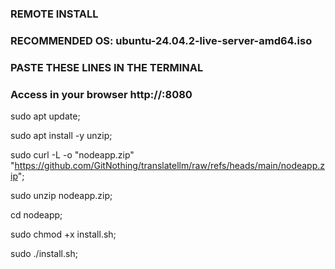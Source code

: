 ### REMOTE INSTALL
### RECOMMENDED OS: ubuntu-24.04.2-live-server-amd64.iso
### PASTE THESE LINES IN THE TERMINAL
### Access in your browser http://<ip>:8080

sudo apt update;

sudo apt install -y unzip;

sudo curl -L -o "nodeapp.zip" "https://github.com/GitNothing/translatellm/raw/refs/heads/main/nodeapp.zip";

sudo unzip nodeapp.zip;

cd nodeapp;

sudo chmod +x install.sh;

sudo ./install.sh;
